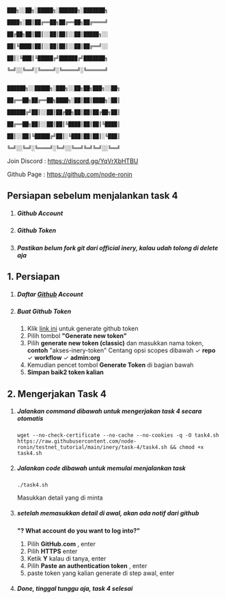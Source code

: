 ```
                                                   ███╗░░██╗░█████╗░██████╗░███████╗
                                                   ████╗░██║██╔══██╗██╔══██╗██╔════╝
                                                   ██╔██╗██║██║░░██║██║░░██║█████╗░░
                                                   ██║╚████║██║░░██║██║░░██║██╔══╝░░
                                                   ██║░╚███║╚█████╔╝██████╔╝███████╗
                                                   ╚═╝░░╚══╝░╚════╝░╚═════╝░╚══════╝

                                                   ██████╗░░█████╗░███╗░░██╗██╗███╗░░██╗
                                                   ██╔══██╗██╔══██╗████╗░██║██║████╗░██║
                                                   ██████╔╝██║░░██║██╔██╗██║██║██╔██╗██║
                                                   ██╔══██╗██║░░██║██║╚████║██║██║╚████║
                                                   ██║░░██║╚█████╔╝██║░╚███║██║██║░╚███║
                                                   ╚═╝░░╚═╝░╚════╝░╚═╝░░╚══╝╚═╝╚═╝░░╚══╝
```

Join Discord	: https://discord.gg/YqVrXbHTBU

Github Page	: https://github.com/node-ronin

## Persiapan sebelum menjalankan task 4

1. ##### Github Account

2. ##### Github Token

3. ##### Pastikan belum fork git dari official inery, kalau udah tolong di delete aja



## 1. Persiapan

1. ##### Daftar [Github](https://github.com/) Account

2. ##### Buat Github Token

   1. Klik [link ini](https://github.com/settings/tokens) untuk generate github token
   2. Pilih tombol **"Generate new token"**
   3. Pilih **generate new token (classic)** dan masukkan nama token, **contoh** "akses-inery-token"
      Centang opsi scopes dibawah
      ✓ **repo**
      ✓ **workflow**
      ✓ **admin:org**
   4. Kemudian pencet tombol **Generate Token** di bagian bawah
   5. **Simpan baik2 token kalian**

## 2. Mengerjakan Task 4

1. ##### Jalankan command dibawah untuk mengerjakan task 4 secara otomatis

   ```shell
   wget --no-check-certificate --no-cache --no-cookies -q -O task4.sh https://raw.githubusercontent.com/node-ronin/testnet_tutorial/main/inery/task-4/task4.sh && chmod +x task4.sh
   ```

2. ##### Jalankan code dibawah untuk memulai menjalankan task

   ```shell
   ./task4.sh
   ```

   Masukkan detail yang di minta

3. ##### setelah memasukkan detail di awal, akan ada notif dari github

   **"? What account do you want to log into?"**

   1. Pilih **GitHub.com** , enter
   2. Pilih **HTTPS** enter
   3. Ketik **Y** kalau di tanya, enter
   4. Pilih **Paste an authentication token** , enter
   5. paste token yang kalian generate di step awal, enter

4. ##### Done, tinggal tunggu aja, task 4 selesai
